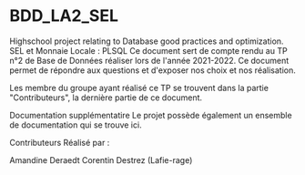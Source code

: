 # BDD_LA2_SEL
Highschool project relating to Database good practices and optimization.
SEL et Monnaie Locale : PLSQL
Ce document sert de compte rendu au TP n°2 de Base de Données réaliser lors de l'année 2021-2022.
Ce document permet de répondre aux questions et d'exposer nos choix et nos réalisation.

Les membre du groupe ayant réalisé ce TP se trouvent dans la partie "Contributeurs", la dernière partie de ce document.

Documentation supplémentatire
Le projet possède également un ensemble de documentation qui se trouve ici.

Contributeurs
Réalisé par :

Amandine Deraedt
Corentin Destrez (Lafie-rage)
